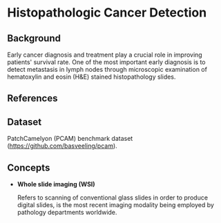 # Histopathologic Cancer Detection 

## Background

Early cancer diagnosis and treatment play a crucial role in improving patients' survival rate. One of the most  important early diagnosis is to detect metastasis in lymph nodes through microscopic examination of hematoxylin and eosin (H&E) stained histopathology slides.

## References

## Dataset

PatchCamelyon (PCAM) benchmark dataset (https://github.com/basveeling/pcam).

## Concepts

- **Whole slide imaging (WSI)**

  Refers to scanning of conventional glass slides in order to produce digital slides, is the most recent imaging modality being employed by pathology departments worldwide.
